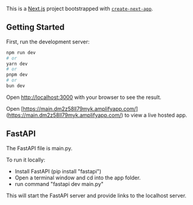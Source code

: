This is a [Next.js](https://nextjs.org) project bootstrapped with [`create-next-app`](https://nextjs.org/docs/app/api-reference/cli/create-next-app).

## Getting Started

First, run the development server:

```bash
npm run dev
# or
yarn dev
# or
pnpm dev
# or
bun dev
```

Open [http://localhost:3000](http://localhost:3000) with your browser to see the result.

Open [https://main.dm2z58ll79myk.amplifyapp.com/] (https://main.dm2z58ll79myk.amplifyapp.com/) to view a live hosted app.

## FastAPI

The FastAPI file is main.py.

To run it locally:

- Install FastAPI (pip install "fastapi")
- Open a terminal window and cd into the app folder. 
- run command "fastapi dev main.py"

This will start the FastAPI server and provide links to the localhost server.